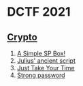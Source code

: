 # DCTF 2021

## [Crypto](https://github.com/TheBetaProject/CTF-Archive/tree/main/DCTF%202021/Crypto)
1. [A Simple SP Box!](https://github.com/TheBetaProject/CTF-Archive/tree/main/DCTF%202021/Crypto/A%20Simple%20SP%20Box!)
1. [Julius' ancient script](https://github.com/TheBetaProject/CTF-Archive/tree/main/DCTF%202021/Crypto/Julius'%20ancient%20script)
1. [Just Take Your Time](https://github.com/TheBetaProject/CTF-Archive/tree/main/DCTF%202021/Crypto/Just%20Take%20Your%20Time)
1. [Strong password](https://github.com/TheBetaProject/CTF-Archive/tree/main/DCTF%202021/Crypto/Strong%20password)
